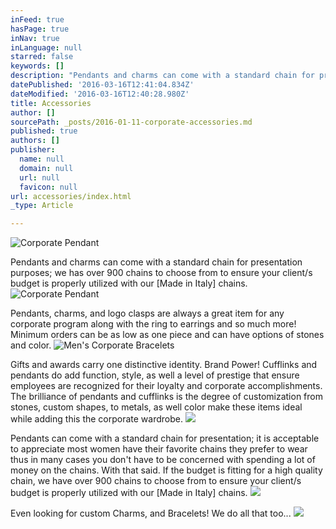 ```yaml
---
inFeed: true
hasPage: true
inNav: true
inLanguage: null
starred: false
keywords: []
description: "Pendants and charms can come with a standard chain for presentation purposes; we has over 900 chains to choose from to ensure your client/s budget is properly utilized with our [Made in Italy] chains.\_"
datePublished: '2016-03-16T12:41:04.834Z'
dateModified: '2016-03-16T12:40:28.980Z'
title: Accessories
author: []
sourcePath: _posts/2016-01-11-corporate-accessories.md
published: true
authors: []
publisher:
  name: null
  domain: null
  url: null
  favicon: null
url: accessories/index.html
_type: Article

---
```

![Corporate Pendant](https://s3-us-west-2.amazonaws.com/the-grid-img/p/21fcc246907457775f646ffbc64beeb7bf71f049.jpg)

Pendants and charms can come with a standard chain for presentation purposes; we has over 900 chains to choose from to ensure your client/s budget is properly utilized with our \[Made in Italy\] chains. ![Corporate Pendant](https://the-grid-user-content.s3-us-west-2.amazonaws.com/a22dd2b4-d286-4f24-a1c6-abd31b3e829b.jpg)

Pendants, charms, and logo clasps are always a great item for any corporate program along with the ring to earrings and so much more!   Minimum orders can be as low as one piece and can have options of stones and color.
![Men's Corporate Bracelets](https://s3-us-west-2.amazonaws.com/the-grid-img/p/d0315bb28624f1cca6ffe5f74d6b2ab2cf6260d5.jpg)

Gifts and awards carry one distinctive identity.  Brand Power!  Cufflinks and pendants do add function, style, as well a level of prestige that ensure employees are recognized for their loyalty and corporate accomplishments.  The brilliance of pendants and cufflinks is the degree of customization from stones, custom shapes, to metals, as well color make these items ideal while adding this the corporate wardrobe.
![](https://s3-us-west-2.amazonaws.com/the-grid-img/p/126942973047c5b3d74a9a3e7e728bc72c2b9398.jpg)

Pendants can come with a standard chain for presentation; it is acceptable to appreciate most women have their favorite chains they prefer to wear thus in many cases you don't have to be concerned with spending a lot of money on the chains.  With that said.  If the budget is fitting for a high quality chain, we have over 900 chains to choose from to ensure your client/s budget is properly utilized with our \[Made in Italy\] chains.
![](https://s3-us-west-2.amazonaws.com/the-grid-img/p/4d6d02237823ddc44cc30a8637d5437ddb06cc8d.jpg)

Even looking for custom Charms, and Bracelets!  We do all that too...
![](https://the-grid-user-content.s3-us-west-2.amazonaws.com/5a074b48-1ffa-41a3-9155-729cb290b80d.jpg)